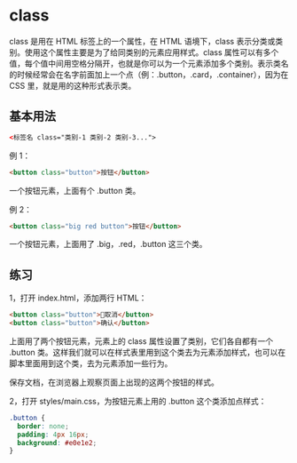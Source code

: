 # class

class 是用在 HTML 标签上的一个属性，在 HTML 语境下，class 表示分类或类别。使用这个属性主要是为了给同类别的元素应用样式。class 属性可以有多个值，每个值中间用空格分隔开，也就是你可以为一个元素添加多个类别。表示类名的时候经常会在名字前面加上一个点（例：.button，.card，.container），因为在 CSS 里，就是用的这种形式表示类。

## 基本用法

```html
<标签名 class="类别-1 类别-2 类别-3...">
```

例 1：

```html
<button class="button">按钮</button>
```

一个按钮元素，上面有个 .button 类。

例 2：

```html
<button class="big red button">按钮</button>
```

一个按钮元素，上面用了 .big，.red，.button 这三个类。

## 练习

1，打开 index.html，添加两行 HTML：

```html
<button class="button">取消</button>
<button class="button">确认</button>
```

上面用了两个按钮元素，元素上的 class 属性设置了类别，它们各自都有一个 .button 类。这样我们就可以在样式表里用到这个类去为元素添加样式，也可以在脚本里面用到这个类，去为元素添加一些行为。

保存文档，在浏览器上观察页面上出现的这两个按钮的样式。

2，打开 styles/main.css，为按钮元素上用的 .button 这个类添加点样式：

```css
.button {
  border: none;
  padding: 4px 16px;
  background: #e0e1e2;
}
```



